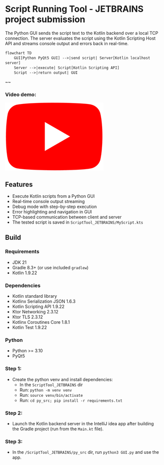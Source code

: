 # Script Running Tool - JETBRAINS project submission

The Python GUI sends the script text to the Kotlin backend over a local TCP connection.
The server evaluates the script using the Kotlin Scripting Host API and streams console output and errors back in real-time.


```mermaid
flowchart TD
    GUI[Python PyQt5 GUI] -->|send script| Server[Kotlin localhost server]
    Server -->|execute| Script[Kotlin Scripting API]
    Script -->|return output| GUI
```
~~
### Video demo:
[![Demo](ScriptTool_JETBRAINS/res/Youtube_logo.png)](https://youtu.be/HaBZ3KGebkg)

## Features
- Execute Kotlin scripts from a Python GUI
- Real-time console output streaming
- Debug mode with step-by-step execution
- Error highlighting and navigation in GUI
- TCP-based communication between client and server
- The tested script is saved in ```ScriptTool_JETBRAINS/MyScript.kts```


## Build

### Requirements

- JDK 21
- Gradle 8.3+ (or use included `gradlew`)
- Kotlin 1.9.22

### Dependencies

- Kotlin standard library
- Kotlinx Serialization JSON 1.6.3
- Kotlin Scripting API 1.9.22
- Ktor Networking 2.3.12
- Ktor TLS 2.3.12
- Kotlinx Coroutines Core 1.8.1
- Kotlin Test 1.9.22


### Python

- Python >= 3.10
- PyQt5

### Step 1:
- Create the python venv and install dependencies:
    - In the ```ScriptTool_JETBRAINS``` dir
    - Run: ```python -m venv venv```
    - Run: ```source venv/bin/activate```
    - Run: ```cd py_src; pip install -r requirements.txt```

### Step 2:
- Launch the Kotlin backend server in the IntelliJ idea app after building the Gradle project (run from the ```Main.kt``` file).

### Step 3:
- In the ```/ScriptTool_JETBRAINS/py_src``` dir, run ```python3 GUI.py``` and use the app.
